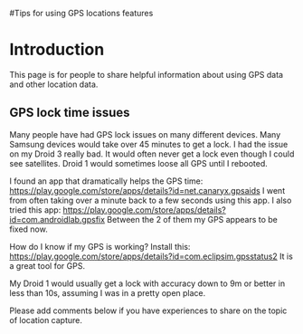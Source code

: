 #Tips for using GPS locations features

# Introduction #

This page is for people to share helpful information about using GPS data and other location data.


## GPS lock time issues ##
Many people have had GPS lock issues on many different devices.  Many Samsung devices would take over 45 minutes to get a lock.  I had the issue on my Droid 3 really bad.  It would often never get a lock even though I could see satellites.  Droid 1 would sometimes loose all GPS until I rebooted.

I found an app that dramatically helps the GPS time: https://play.google.com/store/apps/details?id=net.canaryx.gpsaids
I went from often taking over a minute back to a few seconds using this app.  I also tried this app:
https://play.google.com/store/apps/details?id=com.androidlab.gpsfix
Between the 2 of them my GPS appears to be fixed now.

How do I know if my GPS is working?  Install this:
https://play.google.com/store/apps/details?id=com.eclipsim.gpsstatus2
It is a great tool for GPS.

My Droid 1 would usually get a lock with accuracy down to 9m or better in less than 10s, assuming I was in a pretty open place.

Please add comments below if you have experiences to share on the topic of location capture.